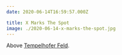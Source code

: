```yaml
---
date: 2020-06-14T16:59:57.000Z

title: X Marks The Spot
image: ./2020-06-14-x-marks-the-spot.jpg
---
```


Above [Tempelhofer Feld](https://en.wikipedia.org/wiki/Tempelhofer_Feld).
